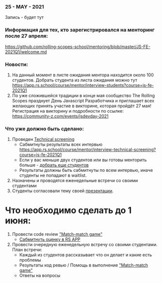 ### 25 - MAY - 2021
Запись - будет тут

### Информация для тех, кто зарегистрировался на менторинг после 27 апреля:
https://github.com/rolling-scopes-school/mentoring/blob/master/JS-FE-2021Q1/welcome.md

### Новости: 
1) На данный момент в листе ожидания ментора находится около 100 студентов. Добрать студента из листа ожидания можно тут https://app.rs.school/course/mentor/interview-students?course=js-fe-2021Q1
2) По уже сложившейся традиции в конце мая сообщество The Rolling Scopes празднует День Javascript Разработчика и приглашает всех желающих принять участие в викторине, которая пройдёт 27 мая!
Регистрация на викторину и подробности по ссылке:
https://community-z.com/events/jsdevday-2021

### Что уже должно быть сделано:
1. Проведен [Technical screening](https://github.com/rolling-scopes-school/mentoring/blob/master/JS-FE-2021Q1/first-interview.md)
    - Сабмитнуты результаты всех интервью https://app.rs.school/course/mentor/interview-technical-screening?course=js-fe-2021Q1
    - Если у вас меньше двух студентов или вы готовы менторить больше - [добрать еще студентов](https://app.rs.school/course/mentor/interview-students?course=js-fe-2021Q1)
    - Результаты должны быть сабмитнуты по всем интервью, иначе студенты не попадают в waitlist.
2. Назначены и проводятся еженедельные встречи со своими студентами
3. Студенты согласовали тему своей [презентации](https://github.com/rolling-scopes-school/tasks/blob/master/tasks/presentation.md). 

# Что необходимо сделать до 1 июня:
1. Провести code review ["Match-match game"](https://github.com/rolling-scopes-school/tasks/blob/master/tasks/match-match-game.md)
    - [Cабмитнуть оценку в RS APP](https://app.rs.school/course/mentor/submit-review?course=js-fe-2021Q1)
2. Провести очередную еженедельную встречу со своими студентами. План встречи:
    - Каждый из студентов рассказывает что он делает и какие есть проблемы
    - Результаты код ревью / Помощь в выполнение ["Match-match game"](https://github.com/rolling-scopes-school/tasks/blob/master/tasks/match-match-game.md)
    - Ответы на вопросы

